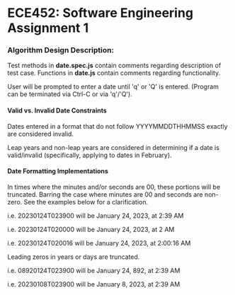 # ECE452: Software Engineering Assignment 1

### Algorithm Design Description: 

Test methods in **date.spec.js** contain comments regarding description of test case. Functions in **date.js** contain comments regarding functionality. 

User will be prompted to enter a date until 'q' or 'Q' is entered. (Program can be terminated via Ctrl-C or via 'q'/'Q'). 

#### Valid vs. Invalid Date Constraints

Dates entered in a format that do not follow YYYYMMDDTHHMMSS exactly are considered invalid. 

Leap years and non-leap years are considered in determining if a date is valid/invalid (specifically, applying to dates in February). 

#### Date Formatting Implementations

In times where the minutes and/or seconds are 00, these portions will be truncated. Barring the case where minutes are 00 and seconds are non-zero. See the examples below for a clarification. 

i.e. 20230124T023900 will be January 24, 2023, at 2:39 AM

i.e. 20230124T020000 will be January 24, 2023, at 2 AM

i.e. 20230124T020016 will be January 24, 2023, at 2:00:16 AM  

  

Leading zeros in years or days are truncated. 

i.e. 08920124T023900 will be January 24, 892, at 2:39 AM

i.e. 20230108T023900 will be January 8, 2023, at 2:39 AM









